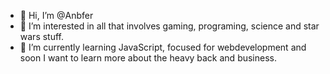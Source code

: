 - 👋 Hi, I’m @Anbfer
- 👀 I’m interested in all that involves gaming, programing, science and star wars stuff.
- 🌱 I’m currently learning JavaScript, focused for webdevelopment and soon I want to learn more about the heavy back and business.


<!---
Anbfer/Anbfer is a ✨ special ✨ repository because its `README.md` (this file) appears on your GitHub profile.
You can click the Preview link to take a look at your changes.
--->
